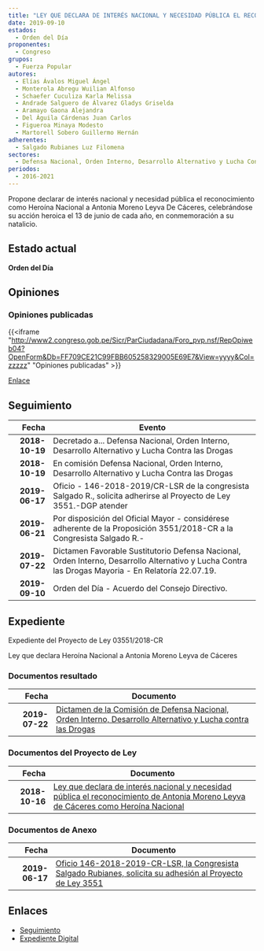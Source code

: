 ```yaml
---
title: "LEY QUE DECLARA DE INTERÉS NACIONAL Y NECESIDAD PÚBLICA EL RECONOCIMIENTO DE ANTONIA MORENO LEYVA DE CÁCERES COMO HEROÍNA NACIONAL"
date: 2019-09-10
estados: 
  - Orden del Día
proponentes: 
  - Congreso
grupos: 
  - Fuerza Popular
autores: 
  - Elías Ávalos Miguel Ángel
  - Monterola Abregu Wuilian Alfonso
  - Schaefer Cuculiza Karla Melissa
  - Andrade Salguero de Álvarez Gladys Griselda
  - Aramayo Gaona Alejandra
  - Del Águila Cárdenas Juan Carlos
  - Figueroa Minaya Modesto
  - Martorell Sobero Guillermo Hernán
adherentes: 
  - Salgado Rubianes Luz Filomena
sectores: 
  - Defensa Nacional, Orden Interno, Desarrollo Alternativo y Lucha Contra las Drogas
periodos: 
  - 2016-2021
---
```


Propone declarar de interés nacional y necesidad pública el reconocimiento como Heroína Nacional a Antonia Moreno Leyva De Cáceres, celebrándose su acción heroica el 13 de junio de cada año, en conmemoración a su natalicio.


## Estado actual

**Orden del Día**

## Opiniones

### Opiniones publicadas

{{<iframe "http://www2.congreso.gob.pe/Sicr/ParCiudadana/Foro_pvp.nsf/RepOpiweb04?OpenForm&Db=FF709CE21C99FBB605258329005E69E7&View=yyyy&Col=zzzzz" "Opiniones publicadas" >}}

[Enlace](http://www2.congreso.gob.pe/Sicr/ParCiudadana/Foro_pvp.nsf/RepOpiweb04?OpenForm&Db=FF709CE21C99FBB605258329005E69E7&View=yyyy&Col=zzzzz)

## Seguimiento

| Fecha | Evento |
|------:|--------|
| **2018-10-19** | Decretado a... Defensa Nacional, Orden Interno, Desarrollo Alternativo y Lucha Contra las Drogas|
| **2018-10-19** | En comisión Defensa Nacional, Orden Interno, Desarrollo Alternativo y Lucha Contra las Drogas|
| **2019-06-17** | Oficio - 146-2018-2019/CR-LSR de la congresista Salgado R., solicita adherirse al Proyecto de Ley 3551.-DGP atender|
| **2019-06-21** | Por disposición del Oficial Mayor - considérese adherente de la Proposición 3551/2018-CR a la Congresista Salgado R.-|
| **2019-07-22** | Dictamen Favorable Sustitutorio Defensa Nacional, Orden Interno, Desarrollo Alternativo y Lucha Contra las Drogas Mayoria - En Relatoría 22.07.19.|
| **2019-09-10** | Orden del Día - Acuerdo del Consejo Directivo.|


## Expediente

Expediente del Proyecto de Ley 03551/2018-CR

Ley que declara Heroína Nacional a Antonia Moreno Leyva de Cáceres


### Documentos resultado

| Fecha | Documento |
|------:|--------|
| **2019-07-22** | [Dictamen de la Comisión de Defensa Nacional, Orden Interno, Desarrollo Alternativo y Lucha contra las Drogas](http://www.leyes.congreso.gob.pe/Documentos/2016_2021/Dictamenes/Proyectos_de_Ley/03551DC07MAY20190722.pdf) |

### Documentos del Proyecto de Ley

| Fecha | Documento |
|------:|--------|
| **2018-10-16** | [Ley que declara de interés nacional y necesidad pública el reconocimiento de Antonia Moreno Leyva de Cáceres como Heroína Nacional](http://www.leyes.congreso.gob.pe/Documentos/2016_2021/Proyectos_de_Ley_y_de_Resoluciones_Legislativas/PL0355120181016.pdf) |

### Documentos de Anexo

| Fecha | Documento |
|------:|--------|
| **2019-06-17** | [Oficio 146-2018-2019-CR-LSR, la Congresista Salgado Rubianes, solicita su adhesión al Proyecto de Ley 3551](http://www.leyes.congreso.gob.pe/Documentos/2016_2021/Adhesiones/Proyectos_de_Ley/OFICIO-146-2018-2019-CR-LSR.pdf) |

## Enlaces 

- [Seguimiento](http://www2.congreso.gob.pe/Sicr/TraDocEstProc/CLProLey2016.nsf/f7fff46988ca05b1052578e100829cc7/359f1331147d163005258328007b407d?OpenDocument)
- [Expediente Digital](http://www2.congreso.gob.pe/Sicr/TraDocEstProc/CLProLey2016.nsf/f7fff46988ca05b1052578e100829cc7/359f1331147d163005258328007b407d?OpenDocument&Click=05257FB7005EB655.eb71d0cf91d8294e05256cdf006b5706/$Body/0.1C6C)
